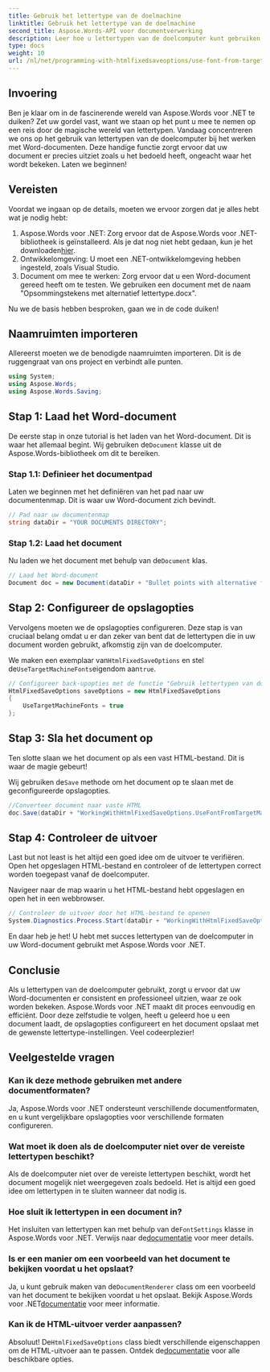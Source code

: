 ```yaml
---
title: Gebruik het lettertype van de doelmachine
linktitle: Gebruik het lettertype van de doelmachine
second_title: Aspose.Words-API voor documentverwerking
description: Leer hoe u lettertypen van de doelcomputer kunt gebruiken in uw Word-documenten met Aspose.Words voor .NET. Volg onze stapsgewijze handleiding voor een naadloze lettertype-integratie.
type: docs
weight: 10
url: /nl/net/programming-with-htmlfixedsaveoptions/use-font-from-target-machine/
---
```

## Invoering

Ben je klaar om in de fascinerende wereld van Aspose.Words voor .NET te duiken? Zet uw gordel vast, want we staan op het punt u mee te nemen op een reis door de magische wereld van lettertypen. Vandaag concentreren we ons op het gebruik van lettertypen van de doelcomputer bij het werken met Word-documenten. Deze handige functie zorgt ervoor dat uw document er precies uitziet zoals u het bedoeld heeft, ongeacht waar het wordt bekeken. Laten we beginnen!

## Vereisten

Voordat we ingaan op de details, moeten we ervoor zorgen dat je alles hebt wat je nodig hebt:

1.  Aspose.Words voor .NET: Zorg ervoor dat de Aspose.Words voor .NET-bibliotheek is geïnstalleerd. Als je dat nog niet hebt gedaan, kun je het downloaden[hier](https://releases.aspose.com/words/net/).
2. Ontwikkelomgeving: U moet een .NET-ontwikkelomgeving hebben ingesteld, zoals Visual Studio.
3. Document om mee te werken: Zorg ervoor dat u een Word-document gereed heeft om te testen. We gebruiken een document met de naam "Opsommingstekens met alternatief lettertype.docx".

Nu we de basis hebben besproken, gaan we in de code duiken!

## Naamruimten importeren

Allereerst moeten we de benodigde naamruimten importeren. Dit is de ruggengraat van ons project en verbindt alle punten.

```csharp
using System;
using Aspose.Words;
using Aspose.Words.Saving;
```

## Stap 1: Laad het Word-document

 De eerste stap in onze tutorial is het laden van het Word-document. Dit is waar het allemaal begint. Wij gebruiken de`Document` klasse uit de Aspose.Words-bibliotheek om dit te bereiken.

### Stap 1.1: Definieer het documentpad

Laten we beginnen met het definiëren van het pad naar uw documentenmap. Dit is waar uw Word-document zich bevindt.

```csharp
// Pad naar uw documentenmap
string dataDir = "YOUR DOCUMENTS DIRECTORY";
```

### Stap 1.2: Laad het document

 Nu laden we het document met behulp van de`Document` klas.

```csharp
// Laad het Word-document
Document doc = new Document(dataDir + "Bullet points with alternative font.docx");
```

## Stap 2: Configureer de opslagopties

Vervolgens moeten we de opslagopties configureren. Deze stap is van cruciaal belang omdat u er dan zeker van bent dat de lettertypen die in uw document worden gebruikt, afkomstig zijn van de doelcomputer.

 We maken een exemplaar van`HtmlFixedSaveOptions` en stel de`UseTargetMachineFonts`eigendom aan`true`.

```csharp
// Configureer back-upopties met de functie "Gebruik lettertypen van doelcomputer".
HtmlFixedSaveOptions saveOptions = new HtmlFixedSaveOptions
{
    UseTargetMachineFonts = true
};
```

## Stap 3: Sla het document op

Ten slotte slaan we het document op als een vast HTML-bestand. Dit is waar de magie gebeurt!

 Wij gebruiken de`Save` methode om het document op te slaan met de geconfigureerde opslagopties.

```csharp
//Converteer document naar vaste HTML
doc.Save(dataDir + "WorkingWithHtmlFixedSaveOptions.UseFontFromTargetMachine.html", saveOptions);
```

## Stap 4: Controleer de uitvoer

Last but not least is het altijd een goed idee om de uitvoer te verifiëren. Open het opgeslagen HTML-bestand en controleer of de lettertypen correct worden toegepast vanaf de doelcomputer.

Navigeer naar de map waarin u het HTML-bestand hebt opgeslagen en open het in een webbrowser.

```csharp
// Controleer de uitvoer door het HTML-bestand te openen
System.Diagnostics.Process.Start(dataDir + "WorkingWithHtmlFixedSaveOptions.UseFontFromTargetMachine.html");
```

En daar heb je het! U hebt met succes lettertypen van de doelcomputer in uw Word-document gebruikt met Aspose.Words voor .NET.

## Conclusie

Als u lettertypen van de doelcomputer gebruikt, zorgt u ervoor dat uw Word-documenten er consistent en professioneel uitzien, waar ze ook worden bekeken. Aspose.Words voor .NET maakt dit proces eenvoudig en efficiënt. Door deze zelfstudie te volgen, heeft u geleerd hoe u een document laadt, de opslagopties configureert en het document opslaat met de gewenste lettertype-instellingen. Veel codeerplezier!

## Veelgestelde vragen

### Kan ik deze methode gebruiken met andere documentformaten?
Ja, Aspose.Words voor .NET ondersteunt verschillende documentformaten, en u kunt vergelijkbare opslagopties voor verschillende formaten configureren.

### Wat moet ik doen als de doelcomputer niet over de vereiste lettertypen beschikt?
Als de doelcomputer niet over de vereiste lettertypen beschikt, wordt het document mogelijk niet weergegeven zoals bedoeld. Het is altijd een goed idee om lettertypen in te sluiten wanneer dat nodig is.

### Hoe sluit ik lettertypen in een document in?
 Het insluiten van lettertypen kan met behulp van de`FontSettings` klasse in Aspose.Words voor .NET. Verwijs naar de[documentatie](https://reference.aspose.com/words/net/) voor meer details.

### Is er een manier om een voorbeeld van het document te bekijken voordat u het opslaat?
 Ja, u kunt gebruik maken van de`DocumentRenderer` class om een voorbeeld van het document te bekijken voordat u het opslaat. Bekijk Aspose.Words voor .NET[documentatie](https://reference.aspose.com/words/net/) voor meer informatie.

### Kan ik de HTML-uitvoer verder aanpassen?
 Absoluut! De`HtmlFixedSaveOptions` class biedt verschillende eigenschappen om de HTML-uitvoer aan te passen. Ontdek de[documentatie](https://reference.aspose.com/words/net/) voor alle beschikbare opties.
